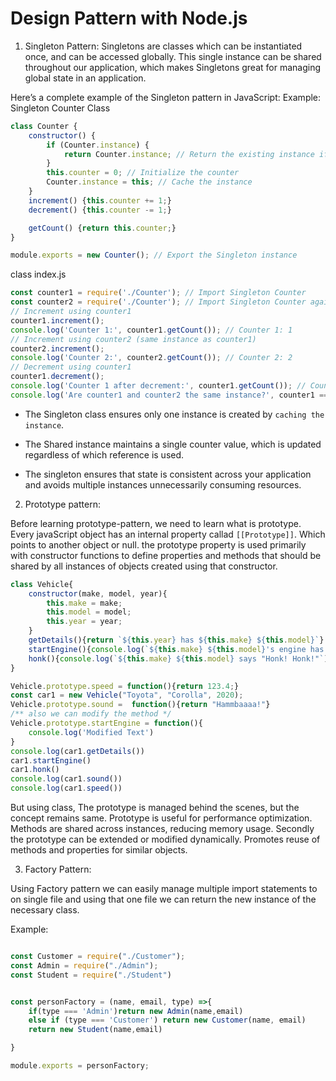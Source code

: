 # Design Pattern with Node.js

1. Singleton Pattern:
Singletons are classes which can be instantiated once, and can be accessed globally. This single instance can be shared throughout our application, which makes Singletons great for managing global state in an application.


Here’s a complete example of the Singleton pattern in JavaScript:
Example: Singleton Counter Class 
```javascript
class Counter {
    constructor() {
        if (Counter.instance) {
            return Counter.instance; // Return the existing instance if already created
        }
        this.counter = 0; // Initialize the counter
        Counter.instance = this; // Cache the instance
    }
    increment() {this.counter += 1;}
    decrement() {this.counter -= 1;}

    getCount() {return this.counter;}
}

module.exports = new Counter(); // Export the Singleton instance


```

class index.js

```javascript
const counter1 = require('./Counter'); // Import Singleton Counter
const counter2 = require('./Counter'); // Import Singleton Counter again
// Increment using counter1
counter1.increment();
console.log('Counter 1:', counter1.getCount()); // Counter 1: 1
// Increment using counter2 (same instance as counter1)
counter2.increment();
console.log('Counter 2:', counter2.getCount()); // Counter 2: 2
// Decrement using counter1
counter1.decrement();
console.log('Counter 1 after decrement:', counter1.getCount()); // Counter 1 after decrement: 1
console.log('Are counter1 and counter2 the same instance?', counter1 === counter2); // true


```

- The Singleton class ensures only one instance is created by ``` caching the instance ```. 

- The Shared instance  maintains a single counter value, which is updated regardless of which reference is used. 

- The singleton ensures that state is consistent across your application and avoids multiple instances unnecessarily consuming resources.


2. Prototype pattern:

Before learning prototype-pattern, we need to learn what is prototype.
Every javaScript object has an internal property callad `[[Prototype]]`. Which points to 
another object or null. the prototype property is used primarily with constructor functions to define properties and methods that should be shared by all instances of objects created using that constructor. 

```javaScript
class Vehicle{
    constructor(make, model, year){
        this.make = make;
        this.model = model;
        this.year = year;
    }
    getDetails(){return `${this.year} has ${this.make} ${this.model}`}
    startEngine(){console.log(`${this.make} ${this.model}'s engine has started.`);}
    honk(){console.log(`${this.make} ${this.model} says "Honk! Honk!"`);}
}

Vehicle.prototype.speed = function(){return 123.4;}
const car1 = new Vehicle("Toyota", "Corolla", 2020);
Vehicle.prototype.sound =  function(){return "Hammbaaaa!"}
/** also we can modify the method */
Vehicle.prototype.startEngine = function(){
    console.log('Modified Text')
}
console.log(car1.getDetails())
car1.startEngine()
car1.honk()
console.log(car1.sound())
console.log(car1.speed())


```
But using class, The prototype is managed behind the scenes, but the concept remains same.
Prototype is useful for performance optimization. 
Methods are shared across instances, reducing memory usage. Secondly the prototype can be extended or modified dynamically.
Promotes reuse of methods and properties for similar objects.  


3. Factory Pattern:

Using Factory pattern we can easily manage multiple import statements to on single file and using that one file we can return the new instance 
of the necessary class.

Example:

```javascript

const Customer = require("./Customer");
const Admin = require("./Admin");
const Student = require("./Student")


const personFactory = (name, email, type) =>{
    if(type === 'Admin')return new Admin(name,email)
    else if (type === 'Customer') return new Customer(name, email)
    return new Student(name,email)

}

module.exports = personFactory;

```